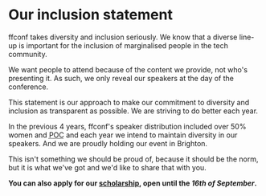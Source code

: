 # Our inclusion statement

ffconf takes diversity and inclusion seriously. We know that a diverse line-up is important for the inclusion of marginalised people in the tech community.

We want people to attend because of the content we provide, not who's presenting it. As such, we only reveal our speakers at the day of the conference.

This statement is our approach to make our commitment to diversity and inclusion as transparent as possible. We are striving to do better each year.

In the previous 4 years, ffconf's speaker distribution included over 50% women and <abbr title="people of colour">POC</abbr> and each year we intend to maintain diversity in our speakers. And we are <span title="proudly">proudly</span> holding our event in Brighton.

This isn't something we should be proud of, because it should be the norm, but it is what we've got and we'd like to share that with you.

**You can also apply for our [scholarship](/scholarship#scholarship), open until the _16th of September_.**
